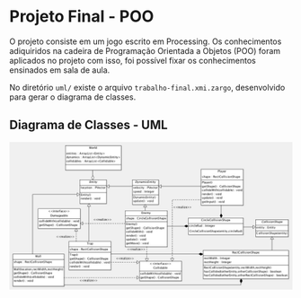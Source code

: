 # Projeto Final - POO

O projeto consiste em um jogo escrito em Processing.
Os conhecimentos adiquiridos na cadeira de Programação Orientada a Objetos (POO) foram aplicados no projeto com isso, foi possível fixar os conhecimentos ensinados em sala de aula.

No diretório `uml/` existe o arquivo `trabalho-final.xmi.zargo`, desenvolvido para gerar o diagrama de classes.

## Diagrama de Classes - UML
![Diagrama de Classes](uml/images/class-diagram.jpeg)
